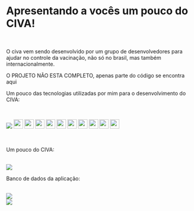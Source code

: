 <h1>Apresentando a vocês um pouco do CIVA!</h1><br>
<p>O civa vem sendo desenvolvido por um grupo de desenvolvedores para ajudar no controle da vacinação, não só no brasil, mas também internacionalmente.</p>
<p>O PROJETO NÃO ESTA COMPLETO, apenas parte do código se encontra aqui</p>

<p>Um pouco das tecnologias utilizadas por mim para o desenvolvimento do CIVA:</p> <br>

<p><img src="https://img.shields.io/badge/Java-ED8B00?style=for-the-badge&logo=java&logoColor=white"/>
<img src="https://img.shields.io/badge/JavaScript-323330?style=for-the-badge&logo=javascript&logoColor=F7DF1E" height="25"/>
<img src="https://img.shields.io/badge/MySQL-00000F?style=for-the-badge&logo=mysql&logoColor=white" height="25"/>
<img src="https://img.shields.io/badge/Bootstrap-563D7C?style=for-the-badge&logo=bootstrap&logoColor=white" height="25"/>
<img src="https://img.shields.io/badge/Docker-2CA5E0?style=for-the-badge&logo=docker&logoColor=white" height="25"/>
<img src="https://img.shields.io/badge/Git-F05032?style=for-the-badge&logo=git&logoColor=white" height="25"/>
<img src="https://img.shields.io/badge/Nginx-009639?style=for-the-badge&logo=nginx&logoColor=white" height="25"/>
<img src="https://img.shields.io/badge/Apache-D22128?style=for-the-badge&logo=Apache&logoColor=white" height="25"/>
<img src="https://img.shields.io/badge/Amazon_AWS-232F3E?style=for-the-badge&logo=amazon-aws&logoColor=white" height="25"/>
<img src="https://img.shields.io/badge/Linux-FCC624?style=for-the-badge&logo=linux&logoColor=black" height="25"/>
<img src="https://img.shields.io/badge/kubernetes-326ce5.svg?&style=for-the-badge&logo=kubernetes&logoColor=white" height="25"/></p>
<br>

<p>Um pouco do CIVA:</p>
<br>
<img src="https://cdn.discordapp.com/attachments/322839218676170753/916443866578714654/civa.gif"/>

<p>Banco de dados da aplicação:</p>
<br>
<img src="https://cdn.discordapp.com/attachments/322839218676170753/916446781389275176/unknown.png"/>
<br>
<img src="https://cdn.discordapp.com/attachments/322839218676170753/916438193430216734/unknown.png"/>
<br>
